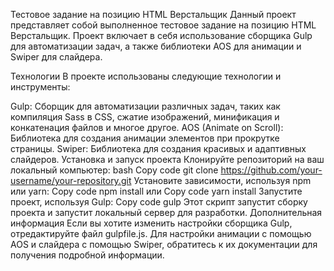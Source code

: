 Тестовое задание на позицию HTML Верстальщик
Данный проект представляет собой выполненное тестовое задание на позицию HTML Верстальщик. Проект включает в себя использование сборщика Gulp для автоматизации задач, а также библиотеки AOS для анимации и Swiper для слайдера.

Технологии
В проекте использованы следующие технологии и инструменты:

Gulp: Сборщик для автоматизации различных задач, таких как компиляция Sass в CSS, сжатие изображений, минификация и конкатенация файлов и многое другое.
AOS (Animate on Scroll): Библиотека для создания анимации элементов при прокрутке страницы.
Swiper: Библиотека для создания красивых и адаптивных слайдеров.
Установка и запуск проекта
Клонируйте репозиторий на ваш локальный компьютер:
bash
Copy code
git clone https://github.com/your-username/your-repository.git
Установите зависимости, используя npm или yarn:
Copy code
npm install
или
Copy code
yarn install
Запустите проект, используя Gulp:
Copy code
gulp
Этот скрипт запустит сборку проекта и запустит локальный сервер для разработки.
Дополнительная информация
Если вы хотите изменить настройки сборщика Gulp, отредактируйте файл gulpfile.js.
Для настройки анимации с помощью AOS и слайдера с помощью Swiper, обратитесь к их документации для получения подробной информации.
